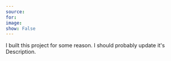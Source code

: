 ```yaml
---
source: 
for: 
image: 
show: False
---
```


I built this project for some reason. I should probably update it's Description.
